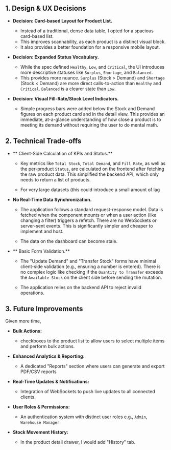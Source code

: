 ## 1. Design & UX Decisions
*   **Decision: Card-based Layout for Product List.**
    * Instead of a traditional, dense data table, I opted for a spacious card-based list. 
    * This improves scannability, as each product is a distinct visual block. 
    * It also provides a better foundation for a responsive mobile layout. 

*   **Decision: Expanded Status Vocabulary.**
    * While the spec defined `Healthy`, `Low`, and `Critical`, the UI introduces more descriptive statuses like `Surplus`, `Shortage`, and `Balanced`. 
    * This provides more nuance. `Surplus` (Stock > Demand) and `Shortage` (Stock < Demand) are more direct calls-to-action than `Healthy` and `Critical`. `Balanced` is a clearer state than `Low`.

*   **Decision: Visual Fill-Rate/Stock Level Indicators.**
    * Simple progress bars were added below the Stock and Demand figures on each product card and in the detail view. This provides an immediate, at-a-glance understanding of how close a product is to meeting its demand without requiring the user to do mental math.

## 2. Technical Trade-offs

*   ** Client-Side Calculation of KPIs and Status.**
    * Key metrics like `Total Stock`, `Total Demand`, and `Fill Rate`, as well as the per-product `Status`, are calculated on the frontend after fetching the raw product data. This simplified the backend API, which only needs to return a list of products.

    * For very large datasets (this could introduce a small amount of lag 

*   **No Real-Time Data Synchronization.**
    * The application follows a standard request-response model. Data is fetched when the component mounts or when a user action (like changing a filter) triggers a refetch. There are no WebSockets or server-sent events. This is significantly simpler and cheaper to implement and host.

    * The data on the dashboard can become stale.

*   ** Basic Form Validation.**
    *   The "Update Demand" and "Transfer Stock" forms have minimal client-side validation (e.g., ensuring a number is entered). There is no complex logic like checking if the `Quantity to Transfer` exceeds the `Available Stock` on the client side before sending the mutation.

    *   The application relies on the backend API to reject invalid operations. 

## 3. Future Improvements 

Given more time,

*   **Bulk Actions:**
    * checkboxes to the product list to allow users to select multiple items and perform bulk actions. 

*   **Enhanced Analytics & Reporting:**
    * A dedicated "Reports" section where users can generate and export PDF/CSV reports

*   **Real-Time Updates & Notifications:**
    *  Integration of WebSockets to push live updates to all connected clients. 

*   **User Roles & Permissions:**
    * An authentication system with distinct user roles e.g., `Admin`, `Warehouse Manager` 

*   **Stock Movement History:**
    * In the product detail drawer, I would add "History" tab. 
